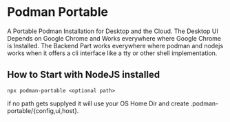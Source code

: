 # Podman Portable
A Portable Podman Installation for Desktop and the Cloud. The Desktop UI Depends on Google Chrome and Works everywhere where Google Chrome is Installed.
The Backend Part works everywhere where podman and nodejs works when it offers a cli interface like a tty or other shell implementation.

## How to Start with NodeJS installed

```
npx podman-portable <optional path>
```

if no path gets supplyed it will use your OS Home Dir and create .podman-portable/{config,ui,host}.
